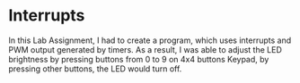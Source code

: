 # Interrupts
In this Lab Assignment, I had to create a program, which uses interrupts and PWM output generated by timers.  As a result, I was able to adjust the LED brightness by pressing buttons from 0 to 9 on 4x4 buttons Keypad, by pressing other buttons, the LED would turn off.
